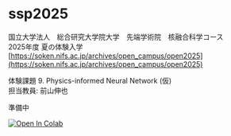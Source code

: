 # ssp2025
国立大学法人　総合研究大学院大学　先端学術院　核融合科学コース  
2025年度 夏の体験入学  
[https://soken.nifs.ac.jp/archives/open_campus/open2025](https://soken.nifs.ac.jp/archives/open_campus/open2025)

体験課題 9. Physics-informed Neural Network (仮)  
担当教員: 前山伸也  

準備中

[![Open In Colab](https://colab.research.google.com/assets/colab-badge.svg)](https://colab.research.google.com/github/smaeyama/lec_Summer_Student_Program/blob/ssp2025/ssp2025/pinn/Boundary_layer_PiNN.ipynb)


